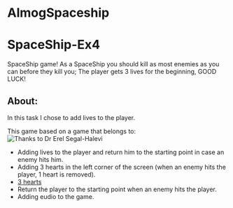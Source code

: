 # AlmogSpaceship

# SpaceShip-Ex4
SpaceShip game!
As a SpaceShip you should kill as most enemies as you can before they kill you;
The player gets 3 lives for the beginning, 
GOOD LUCK!

## About:
In this task I chose to add lives to the player.

This game based on a game that belongs to:
![Thanks to Dr Erel Segal-Halevi](https://github.com/gamedev-at-ariel/02-prefabs-triggers)


* Adding lives to the player and return him to the starting point in case an enemy hits him.
* Adding 3 hearts in the left corner of the screen (when an enemy hits the player, 1 heart is removed).
*  [3 hearts](https://github.com/omer6546/AlmogSpaceship/blob/main/Assets/Scripts/GameOverOnTrigger2D.cs)
* Return the player to the starting point when an enemy hits the player.
* Adding eudio to the game.
</div>


